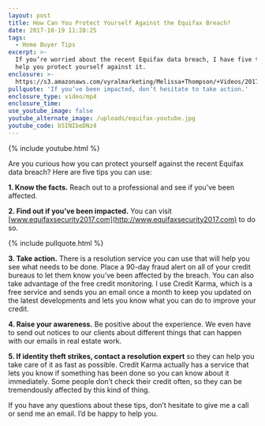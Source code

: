 ```yaml
---
layout: post
title: How Can You Protect Yourself Against the Equifax Breach?
date: 2017-10-19 11:28:25
tags:
  - Home Buyer Tips
excerpt: >-
  If you’re worried about the recent Equifax data breach, I have five tips to
  help you protect yourself against it.
enclosure: >-
  https://s3.amazonaws.com/vyralmarketing/Melissa+Thompson/+Videos/2017/October/Memphis+Real+Estate+Agent-+How+Can+You+Protect+Yourself+Against+the+Equifax+Breach%253F.mp4
pullquote: 'If you’ve been impacted, don’t hesitate to take action.'
enclosure_type: video/mp4
enclosure_time:
use_youtube_image: false
youtube_alternate_image: /uploads/equifax-youtube.jpg
youtube_code: b5INIbeDNz4
---
```



{% include youtube.html %}

Are you curious how you can protect yourself against the recent Equifax data breach? Here are five tips you can use:

**1. Know the facts.** Reach out to a professional and see if you’ve been affected.

**2. Find out if you’ve been impacted.** You can visit [www.equifaxsecurity2017.com](http://www.equifaxsecurity2017.com) to do so.

{% include pullquote.html %}

**3. Take action.** There is a resolution service you can use that will help you see what needs to be done. Place a 90-day fraud alert on all of your credit bureaus to let them know you’ve been affected by the breach. You can also take advantage of the free credit monitoring. I use Credit Karma, which is a free service and sends you an email once a month to keep you updated on the latest developments and lets you know what you can do to improve your credit.

**4. Raise your awareness.** Be positive about the experience. We even have to send out notices to our clients about different things that can happen with our emails in real estate work.

**5. If identity theft strikes, contact a resolution expert** so they can help you take care of it as fast as possible. Credit Karma actually has a service that lets you know if something has been done so you can know about it immediately. Some people don’t check their credit often, so they can be tremendously affected by this kind of thing.

If you have any questions about these tips, don’t hesitate to give me a call or send me an email. I’d be happy to help you.